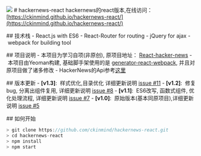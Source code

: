 ![](https://raw.githubusercontent.com/ckinmind/hackernews-react/master/src/images/screenshot.png)
# hackernews-react
hackernews的react版本,在线访问：[https://ckinmind.github.io/hackernews-react/](https://ckinmind.github.io/hackernews-react/)

## 技术栈
- React.js with ES6
- React-Router for routing
- jQuery for ajax
- webpack for building tool

## 项目说明
- 本项目为学习自项(非原创), 原项目地址： [React-hacker-news](https://github.com/gokulkrishh/React-hacker-news)
- 本项目由Yeoman构建, 基础脚手架使用的是 [generator-react-webpack](https://github.com/react-webpack-generators/generator-react-webpack), 并且对原项目做了诸多修改
- HackerNews的Api参考[这里](https://github.com/HackerNews/API)

## 版本更新
- **[v1.3]**:  样式优化,目录优化 详细更新说明 [issue #11](https://github.com/ckinmind/hackernews-react/issues/11)
- **[v1.2]**:  修复bug, 分离出组件复用, 详细更新说明 [issue #8](https://github.com/ckinmind/hackernews-react/issues/8)
- **[v1.1]**:  ES6改写, 函数式组件, 优化处理流程, 详细更新说明 [issue #7](https://github.com/ckinmind/hackernews-react/issues/7)
- **[v1.0]**:  原始版本(基本同原项目),详细更新说明 [issue #5](https://github.com/ckinmind/hackernews-react/issues/5)

## 如何开始
```js
> git clone https://github.com/ckinmind/hackernews-react.git
> cd hackernews-react
> npm install
> npm start
```
